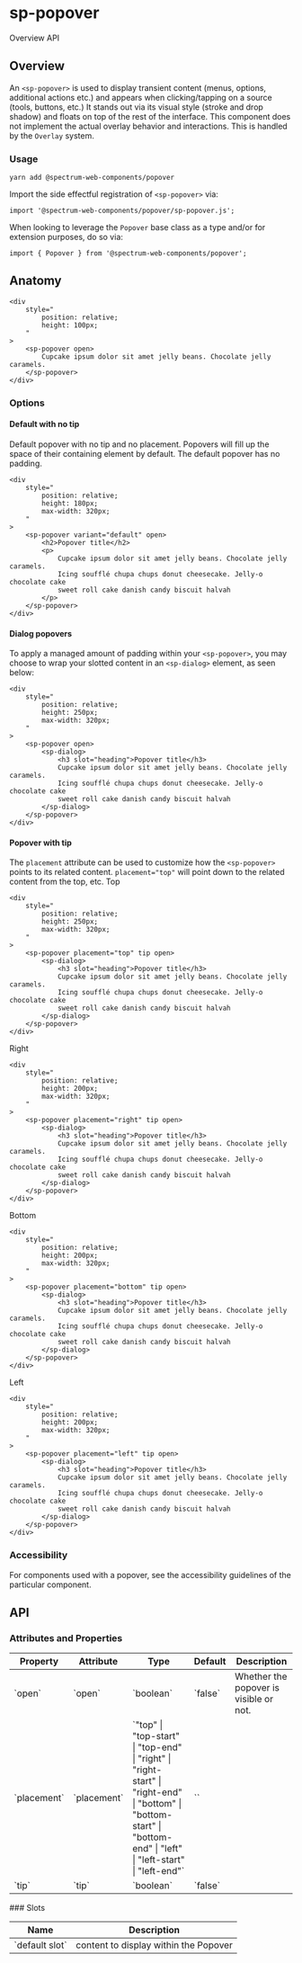 # sp-popover
Overview API
## Overview
An `<sp-popover>` is used to display transient content (menus, options, additional actions etc.) and appears when clicking/tapping on a source (tools, buttons, etc.) It stands out via its visual style (stroke and drop shadow) and floats on top of the rest of the interface. This component does not implement the actual overlay behavior and interactions. This is handled by the `Overlay` system.
### Usage
    
    yarn add @spectrum-web-components/popover
    
Import the side effectful registration of `<sp-popover>` via:
    
    import '@spectrum-web-components/popover/sp-popover.js';
    
When looking to leverage the `Popover` base class as a type and/or for extension purposes, do so via:
    
    import { Popover } from '@spectrum-web-components/popover';
    
## Anatomy
    
    <div
        style="
            position: relative;
            height: 100px;
        "
    >
        <sp-popover open>
            Cupcake ipsum dolor sit amet jelly beans. Chocolate jelly caramels.
        </sp-popover>
    </div>
### Options
#### Default with no tip
Default popover with no tip and no placement. Popovers will fill up the space of their containing element by default. The default popover has no padding.
    
    <div
        style="
            position: relative;
            height: 180px;
            max-width: 320px;
        "
    >
        <sp-popover variant="default" open>
            <h2>Popover title</h2>
            <p>
                Cupcake ipsum dolor sit amet jelly beans. Chocolate jelly caramels.
                Icing soufflé chupa chups donut cheesecake. Jelly-o chocolate cake
                sweet roll cake danish candy biscuit halvah
            </p>
        </sp-popover>
    </div>
#### Dialog popovers
To apply a managed amount of padding within your `<sp-popover>`, you may choose to wrap your slotted content in an `<sp-dialog>` element, as seen below:
    
    <div
        style="
            position: relative;
            height: 250px;
            max-width: 320px;
        "
    >
        <sp-popover open>
            <sp-dialog>
                <h3 slot="heading">Popover title</h3>
                Cupcake ipsum dolor sit amet jelly beans. Chocolate jelly caramels.
                Icing soufflé chupa chups donut cheesecake. Jelly-o chocolate cake
                sweet roll cake danish candy biscuit halvah
            </sp-dialog>
        </sp-popover>
    </div>
#### Popover with tip
The `placement` attribute can be used to customize how the `<sp-popover>` points to its related content. `placement="top"` will point down to the related content from the top, etc.
Top
    
    <div
        style="
            position: relative;
            height: 250px;
            max-width: 320px;
        "
    >
        <sp-popover placement="top" tip open>
            <sp-dialog>
                <h3 slot="heading">Popover title</h3>
                Cupcake ipsum dolor sit amet jelly beans. Chocolate jelly caramels.
                Icing soufflé chupa chups donut cheesecake. Jelly-o chocolate cake
                sweet roll cake danish candy biscuit halvah
            </sp-dialog>
        </sp-popover>
    </div>
Right
    
    <div
        style="
            position: relative;
            height: 200px;
            max-width: 320px;
        "
    >
        <sp-popover placement="right" tip open>
            <sp-dialog>
                <h3 slot="heading">Popover title</h3>
                Cupcake ipsum dolor sit amet jelly beans. Chocolate jelly caramels.
                Icing soufflé chupa chups donut cheesecake. Jelly-o chocolate cake
                sweet roll cake danish candy biscuit halvah
            </sp-dialog>
        </sp-popover>
    </div>
Bottom
    
    <div
        style="
            position: relative;
            height: 200px;
            max-width: 320px;
        "
    >
        <sp-popover placement="bottom" tip open>
            <sp-dialog>
                <h3 slot="heading">Popover title</h3>
                Cupcake ipsum dolor sit amet jelly beans. Chocolate jelly caramels.
                Icing soufflé chupa chups donut cheesecake. Jelly-o chocolate cake
                sweet roll cake danish candy biscuit halvah
            </sp-dialog>
        </sp-popover>
    </div>
Left
    
    <div
        style="
            position: relative;
            height: 200px;
            max-width: 320px;
        "
    >
        <sp-popover placement="left" tip open>
            <sp-dialog>
                <h3 slot="heading">Popover title</h3>
                Cupcake ipsum dolor sit amet jelly beans. Chocolate jelly caramels.
                Icing soufflé chupa chups donut cheesecake. Jelly-o chocolate cake
                sweet roll cake danish candy biscuit halvah
            </sp-dialog>
        </sp-popover>
    </div>
### Accessibility
For components used with a popover, see the accessibility guidelines of the particular component.
## API
### Attributes and Properties
<table>
  <thead>
    <tr>
      <th>Property</th>
      <th>Attribute</th>
      <th>Type</th>
      <th>Default</th>
      <th>Description</th>
    </tr>
  </thead>
  <tbody>
    <tr>
      <td>`open`</td>
      <td>`open`</td>
      <td>`boolean`</td>
      <td>`false`</td>
      <td>Whether the popover is visible or not.</td>
    </tr>
    <tr>
      <td>`placement`</td>
      <td>`placement`</td>
      <td>`"top" | "top-start" | "top-end" | "right" | "right-start" | "right-end" | "bottom" | "bottom-start" | "bottom-end" | "left" | "left-start" | "left-end"`</td>
      <td>``</td>
      <td></td>
    </tr>
    <tr>
      <td>`tip`</td>
      <td>`tip`</td>
      <td>`boolean`</td>
      <td>`false`</td>
      <td></td>
    </tr>
  </tbody>
</table>
### Slots
<table>
  <thead>
    <tr>
      <th>Name</th>
      <th>Description</th>
    </tr>
  </thead>
  <tbody>
    <tr>
      <td>`default slot`</td>
      <td>content to display within the Popover</td>
    </tr>
  </tbody>
</table>
